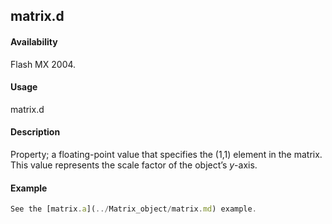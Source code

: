 ## matrix.d

#### Availability

Flash MX 2004.

#### Usage

matrix.d

#### Description

Property; a floating-point value that specifies the (1,1) element in the matrix. This value represents the scale factor of the object’s *y*-axis.

#### Example

```javascript
See the [matrix.a](../Matrix_object/matrix.md) example.

```